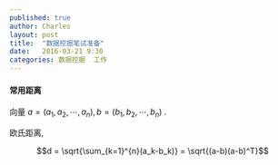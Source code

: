 ```yaml
---
published: true
author: Charles
layout: post
title:  "数据挖掘笔试准备"
date:   2016-03-21 9:30
categories: 数据挖掘  工作
---
```


#### 常用距离
向量 $a = (a_1,a_2,\cdots,a_n),b = (b_1,b_2,\cdots,b_n)$ .

欧氏距离,

$$d = \sqrt{\sum_{k=1}^{n}(a_k-b_k)} = \sqrt{(a-b)(a-b)^T}$$

